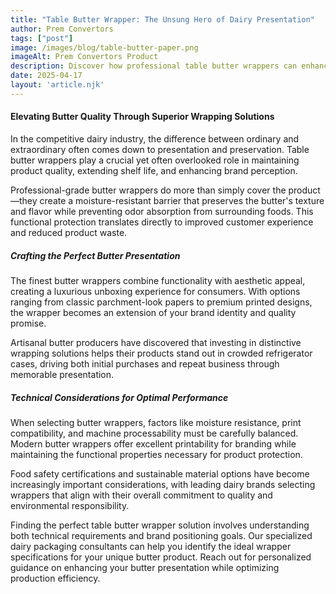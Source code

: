```yaml
---
title: "Table Butter Wrapper: The Unsung Hero of Dairy Presentation"
author: Prem Convertors
tags: ["post"]
image: /images/blog/table-butter-paper.png
imageAlt: Prem Convertors Product
description: Discover how professional table butter wrappers can enhance product quality, extend shelf life, and elevate your dairy brand's presentation and consumer appeal.
date: 2025-04-17
layout: 'article.njk'
---
```


#### Elevating Butter Quality Through Superior Wrapping Solutions

In the competitive dairy industry, the difference between ordinary and extraordinary often comes down to presentation and preservation. Table butter wrappers play a crucial yet often overlooked role in maintaining product quality, extending shelf life, and enhancing brand perception.

Professional-grade butter wrappers do more than simply cover the product—they create a moisture-resistant barrier that preserves the butter's texture and flavor while preventing odor absorption from surrounding foods. This functional protection translates directly to improved customer experience and reduced product waste.

##### Crafting the Perfect Butter Presentation

The finest butter wrappers combine functionality with aesthetic appeal, creating a luxurious unboxing experience for consumers. With options ranging from classic parchment-look papers to premium printed designs, the wrapper becomes an extension of your brand identity and quality promise.

Artisanal butter producers have discovered that investing in distinctive wrapping solutions helps their products stand out in crowded refrigerator cases, driving both initial purchases and repeat business through memorable presentation.

##### Technical Considerations for Optimal Performance

When selecting butter wrappers, factors like moisture resistance, print compatibility, and machine processability must be carefully balanced. Modern butter wrappers offer excellent printability for branding while maintaining the functional properties necessary for product protection.

Food safety certifications and sustainable material options have become increasingly important considerations, with leading dairy brands selecting wrappers that align with their overall commitment to quality and environmental responsibility.

Finding the perfect table butter wrapper solution involves understanding both technical requirements and brand positioning goals. Our specialized dairy packaging consultants can help you identify the ideal wrapper specifications for your unique butter product. Reach out for personalized guidance on enhancing your butter presentation while optimizing production efficiency.